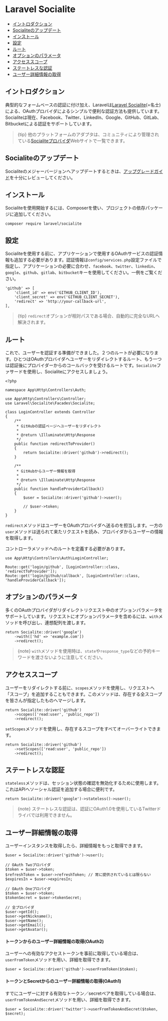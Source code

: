 # Laravel Socialite

- [イントロダクション](#introduction)
- [Socialiteのアップデート](#upgrading-socialite)
- [インストール](#installation)
- [設定](#configuration)
- [ルート](#routing)
- [オプションのパラメータ](#optional-parameters)
- [アクセススコープ](#access-scopes)
- [ステートレスな認証](#stateless-authentication)
- [ユーザー詳細情報の取得](#retrieving-user-details)

<a name="introduction"></a>
## イントロダクション

典型的なフォームベースの認証に付け加え、Laravelは[Laravel Socialite](https://github.com/laravel/socialite)(=名士)による、OAuthプロバイダによるシンプルで便利な認証方法も提供しています。Socialiteは現在、Facebook、Twitter、LinkedIn、Google、GitHub、GitLab、Bitbucketによる認証をサポートしています。

> {tip} 他のプラットフォームのアダプタは、コミュニティにより管理されている[Socialiteプロバイダ](https://socialiteproviders.com/)Webサイトで一覧できます。

<a name="upgrading-socialite"></a>
## Socialiteのアップデート

Socialiteのメジャーバージョンへアップデートするときは、[アップグレードガイド](https://github.com/laravel/socialite/blob/master/UPGRADE.md)を十分にレビューしてください。

<a name="installation"></a>
## インストール

Socialiteを使用開始するには、Composerを使い、プロジェクトの依存パッケージに追加してください。

    composer require laravel/socialite

<a name="configuration"></a>
## 設定

Socialiteを使用する前に、アプリケーションで使用するOAuthサービスの認証情報も追加する必要があります。認証情報は`config/services.php`設定ファイルで指定し、アプリケーションの必要に合わせ、`facebook`、`twitter`、`linkedin`、`google`、`github`、`gitlab`、`bitbucket`キーを使用してください。一例をご覧ください。

    'github' => [
        'client_id' => env('GITHUB_CLIENT_ID'),
        'client_secret' => env('GITHUB_CLIENT_SECRET'),
        'redirect' => 'http://your-callback-url',
    ],

> {tip} `redirect`オプションが相対パスである場合、自動的に完全なURLへ解決されます。

<a name="routing"></a>
## ルート

これで、ユーザーを認証する準備ができました。２つのルートが必要になります。ひとつはOAuthプロバイダへユーザーをリダイレクトするルート、もう一つは認証後にプロバイダーからのコールバックを受けるルートです。`Socialite`ファサードを使用し、Socialiteにアクセスしましょう。

    <?php

    namespace App\Http\Controllers\Auth;

    use App\Http\Controllers\Controller;
    use Laravel\Socialite\Facades\Socialite;

    class LoginController extends Controller
    {
        /**
         * GitHubの認証ページヘユーザーをリダイレクト
         *
         * @return \Illuminate\Http\Response
         */
        public function redirectToProvider()
        {
            return Socialite::driver('github')->redirect();
        }

        /**
         * GitHubからユーザー情報を取得
         *
         * @return \Illuminate\Http\Response
         */
        public function handleProviderCallback()
        {
            $user = Socialite::driver('github')->user();

            // $user->token;
        }
    }

`redirect`メソッドはユーザーをOAuthプロバイダへ送るのを担当します。一方の`user`メソッドは送られて来たリクエストを読み、プロバイダからユーザーの情報を取得します。

コントローラメソッドへのルートを定義する必要があります。

    use App\Http\Controllers\Auth\LoginController;

    Route::get('login/github', [LoginController::class, 'redirectToProvider']);
    Route::get('login/github/callback', [LoginController::class, 'handleProviderCallback']);

<a name="optional-parameters"></a>
## オプションのパラメータ

多くのOAuthプロバイダがリダイレクトリクエスト中のオプションパラメータをサポートしています。リクエストにオプションパラメータを含めるには、`with`メソッドを呼び出し、連想配列を渡します。

    return Socialite::driver('google')
        ->with(['hd' => 'example.com'])
        ->redirect();

> {note} `with`メソッドを使用時は、`state`や`response_type`などの予約キーワードを渡さないように注意してください。

<a name="access-scopes"></a>
## アクセススコープ

ユーザーをリダイレクトする前に、`scopes`メソッドを使用し、リクエストへ「スコープ」を追加することもできます。このメソッドは、存在する全スコープを皆さんが指定したものへマージします。

    return Socialite::driver('github')
        ->scopes(['read:user', 'public_repo'])
        ->redirect();

`setScopes`メソッドを使用し、存在するスコープをすべてオーバーライトできます。

    return Socialite::driver('github')
        ->setScopes(['read:user', 'public_repo'])
        ->redirect();

<a name="stateless-authentication"></a>
## ステートレスな認証

`stateless`メソッドは、セッション状態の確認を無効化するために使用します。これはAPIへソーシャル認証を追加する場合に便利です。

    return Socialite::driver('google')->stateless()->user();

> {note} ステートレスな認証は、認証にOAuth1.0を使用しているTwitterドライバでは利用できません。

<a name="retrieving-user-details"></a>
## ユーザー詳細情報の取得

ユーザーインスタンスを取得したら、詳細情報をもっと取得できます。

    $user = Socialite::driver('github')->user();

    // OAuth Twoプロバイダ
    $token = $user->token;
    $refreshToken = $user->refreshToken; // 常に提供されているとは限らない
    $expiresIn = $user->expiresIn;

    // OAuth Oneプロバイダ
    $token = $user->token;
    $tokenSecret = $user->tokenSecret;

    // 全プロバイダ
    $user->getId();
    $user->getNickname();
    $user->getName();
    $user->getEmail();
    $user->getAvatar();

<a name="retrieving-user-details-from-a-token-oauth2"></a>
#### トークンからのユーザー詳細情報の取得(OAuth2)

ユーザーへの有効なアクセストークンを事前に取得している場合は、`userFromToken`メソッドを用い、詳細を取得できます。

    $user = Socialite::driver('github')->userFromToken($token);

<a name="retrieving-user-details-from-a-token-and-secret-oauth1"></a>
#### トークンとSecretからのユーザー詳細情報の取得(OAuth1)

すでにユーザーに対する有効なトークン／secretペアを取得している場合は、`userFromTokenAndSecret`メソッドを用い、詳細を取得できます。

    $user = Socialite::driver('twitter')->userFromTokenAndSecret($token, $secret);
